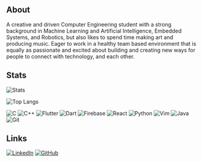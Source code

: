 ## About
A creative and driven Computer Engineering student with a strong background in Machine Learning and Artificial Intelligence, Embedded Systems, and Robotics, but also likes to spend time making art and producing music. Eager to work in a healthy team based environment that is equally as passionate and excited about building and creating new ways for people to connect with technology, and each other.

## Stats
![Stats](https://github-readme-stats.vercel.app/api?username=shaheriar&title_color=539BF5&icon_color=1F6FEB&text_color=ADBAC7&bg_color=22272E&show_icons=true)

![Top Langs](https://github-readme-stats.vercel.app/api/top-langs/?username=shaheriar&layout=compact&title_color=539BF5&icon_color=1F6FEB&text_color=ADBAC7&bg_color=22272E&show_icons=true)

<img alt="C" src="https://img.shields.io/badge/c-%2300599C.svg?&style=for-the-badge&logo=c&logoColor=white"/> <img alt="C++" src="https://img.shields.io/badge/c++-%2300599C.svg?&style=for-the-badge&logo=c%2B%2B&ogoColor=white"/> <img alt="Flutter" src="https://img.shields.io/badge/Flutter-%2302569B.svg?&style=for-the-badge&logo=Flutter&logoColor=white" /> <img alt="Dart" src="https://img.shields.io/badge/dart-%230175C2.svg?&style=for-the-badge&logo=dart&logoColor=white"/> <img alt="Firebase" src="https://img.shields.io/badge/firebase-%23039BE5.svg?&style=for-the-badge&logo=firebase"/> <img alt="React" src="https://img.shields.io/badge/react-%2320232a.svg?&style=for-the-badge&logo=react&logoColor=%2361DAFB"/> <img alt="Python" src="https://img.shields.io/badge/python-%2314354C.svg?&style=for-the-badge&logo=python&logoColor=white"/> <img alt="Vim" src="https://img.shields.io/badge/VIM-%2311AB00.svg?&style=for-the-badge&logo=vim&logoColor=white"/> <img alt="Java" src="https://img.shields.io/badge/java-%23ED8B00.svg?&style=for-the-badge&logo=java&logoColor=white"/> <img alt="Git" src="https://img.shields.io/badge/git-%23F05033.svg?&style=for-the-badge&logo=git&logoColor=white"/>

## Links
[<img alt="LinkedIn" src="https://img.shields.io/badge/linkedin-%230077B5.svg?&style=for-the-badge&logo=linkedin&logoColor=white"/>](https://www.linkedin.com/in/shaheriar)
[<img alt="GitHub" src="https://img.shields.io/badge/github-%23121011.svg?&style=for-the-badge&logo=github&logoColor=white"/>](https://github.com/shaheriar)
